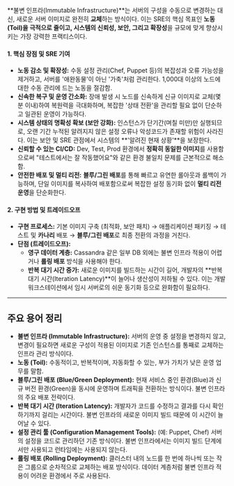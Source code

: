 **불변 인프라(Immutable Infrastructure)**는 서버의 구성을 수동으로 변경하는 대신, 새로운 서버 이미지로 완전히 **교체**하는 방식이다. 이는 SRE의 핵심 목표인 **노동(Toil)을 극적으로 줄이고, 시스템의 신뢰성, 보안, 그리고 확장성**을 규모에 맞게 향상시키는 가장 강력한 프랙티스이다.

#### **1. 핵심 장점 및 SRE 기여**

- **노동 감소 및 확장성:** 수동 설정 관리(Chef, Puppet 등)의 복잡성과 오류 가능성을 제거하고, 서버를 '애완동물'이 아닌 '가축'처럼 관리한다. 1,000대 이상의 노드에 대한 수동 관리에 드는 노동을 절감함.
- **신속한 복구 및 운영 간소화:** 장애 발생 시 노드를 신속하게 신규 이미지로 교체(몇 분 이내)하여 복원력을 극대화하며, 복잡한 '상태 전환'을 관리할 필요 없이 단순하고 일관된 운영이 가능하다.
- **시스템 상태의 명확성 확보 (보안 강화):** 인스턴스가 단기간(며칠 미만)만 실행되므로, 오랜 기간 누적된 알려지지 않은 설정 오류나 악성코드가 존재할 위험이 사라진다. 이는 보안 및 SRE 관점에서 시스템의 **'알려진 현재 상황'**을 보장한다.
- **신뢰할 수 있는 CI/CD:** Dev, Test, Prod 환경에서 **정확히 동일한 이미지**를 사용함으로써 "테스트에서는 잘 작동했어요"와 같은 환경 불일치 문제를 근본적으로 해소함.
- **안전한 배포 및 멀티 리전:** **블루/그린 배포**를 통해 빠르고 유연한 롤아웃과 롤백이 가능하며, 단일 이미지를 복사하여 배포함으로써 복잡한 설정 동기화 없이 **멀티 리전 운영**을 단순화한다.

#### **2. 구현 방법 및 트레이드오프**

- **구현 프로세스:** 기본 이미지 구축 (최적화, 보안 패치) → 애플리케이션 패키징 → 테스트 및 **카나리** 배포 → **블루/그린 배포**로 최종 전환의 과정을 거친다.
- **단점 (트레이드오프):**
    - **영구 데이터 계층:** Cassandra 같은 일부 DB 외에는 불변 인프라 적용이 어렵거나 **롤링 배포** 방식을 사용해야 한다.
    - **반복 대기 시간 증가:** 새로운 이미지를 빌드하는 시간이 길어, 개발자의 **반복 대기 시간(Iteration Latency)**이 늘어나 생산성이 저하될 수 있다. 이는 개발 워크스테이션에서 임시 서버로의 쉬운 동기화 등으로 완화함이 필요하다.

---

## 주요 용어 정리

- **불변 인프라 (Immutable Infrastructure):** 서버의 운영 중 설정을 변경하지 않고, 변경이 필요하면 새로운 구성이 적용된 이미지로 기존 인스턴스를 통째로 교체하는 인프라 관리 방식이다.
- **노동 (Toil):** 수동적이고, 반복적이며, 자동화할 수 있는, 부가 가치가 낮은 운영 업무를 말함.
- **블루/그린 배포 (Blue/Green Deployment):** 현재 서비스 중인 환경(Blue)과 신규 버전 환경(Green)을 동시에 운영하며 트래픽을 전환하는 방식이다. 불변 인프라의 주요 배포 전략이다.
- **반복 대기 시간 (Iteration Latency):** 개발자가 코드를 수정하고 결과를 다시 확인하기까지 걸리는 시간이다. 불변 인프라의 새로운 이미지 빌드 때문에 이 시간이 늘어날 수 있다.
- **설정 관리 툴 (Configuration Management Tools):** (예: Puppet, Chef) 서버의 설정을 코드로 관리하던 기존 방식이다. 불변 인프라에서는 이미지 빌드 단계에서만 사용되고 런타임에는 사용되지 않는다.
- **롤링 배포 (Rolling Deployment):** 클러스터 내의 노드를 한 번에 하나씩 또는 작은 그룹으로 순차적으로 교체하는 배포 방식이다. 데이터 계층처럼 불변 인프라 적용이 어려운 환경에서 주로 사용된다.